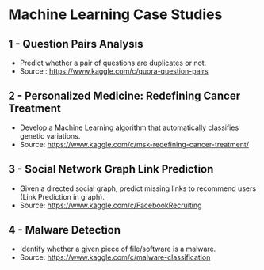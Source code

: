 # Machine Learning Case Studies

## 1 - Question Pairs Analysis
* Predict whether a pair of questions are duplicates or not.
* Source : https://www.kaggle.com/c/quora-question-pairs

## 2 - Personalized Medicine: Redefining Cancer Treatment
* Develop a Machine Learning algorithm that automatically classifies genetic variations.
* Source: https://www.kaggle.com/c/msk-redefining-cancer-treatment/

## 3 - Social Network Graph Link Prediction
* Given a directed social graph, predict missing links to recommend users (Link Prediction in graph).
* Source: https://www.kaggle.com/c/FacebookRecruiting

## 4 - Malware Detection
* Identify whether a given piece of file/software is a malware.
* Source: https://www.kaggle.com/c/malware-classification
